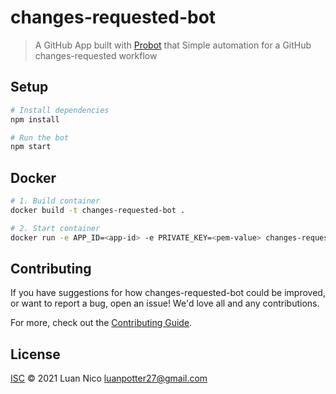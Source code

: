 # changes-requested-bot

> A GitHub App built with [Probot](https://github.com/probot/probot) that Simple automation for a GitHub changes-requested workflow

## Setup

```sh
# Install dependencies
npm install

# Run the bot
npm start
```

## Docker

```sh
# 1. Build container
docker build -t changes-requested-bot .

# 2. Start container
docker run -e APP_ID=<app-id> -e PRIVATE_KEY=<pem-value> changes-requested-bot
```

## Contributing

If you have suggestions for how changes-requested-bot could be improved, or want to report a bug, open an issue! We'd love all and any contributions.

For more, check out the [Contributing Guide](CONTRIBUTING.md).

## License

[ISC](LICENSE) © 2021 Luan Nico <luanpotter27@gmail.com>
